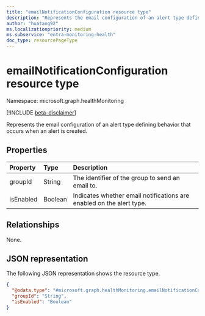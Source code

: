 ```yaml
---
title: "emailNotificationConfiguration resource type"
description: "Represents the email configuration of an alert type defining behavior that occurs when an alert is created."
author: "huatang92"
ms.localizationpriority: medium
ms.subservice: "entra-monitoring-health"
doc_type: resourcePageType
---
```


# emailNotificationConfiguration resource type

Namespace: microsoft.graph.healthMonitoring

[!INCLUDE [beta-disclaimer](../../includes/beta-disclaimer.md)]

Represents the email configuration of an alert type defining behavior that occurs when an alert is created.

## Properties
|Property|Type|Description|
|:---|:---|:---|
|groupId|String|The identifier of the group to send an email to.|
|isEnabled|Boolean|Indicates whether email notifications are enabled on the alert type.|

## Relationships
None.

## JSON representation
The following JSON representation shows the resource type.
<!-- {
  "blockType": "resource",
  "@odata.type": "microsoft.graph.healthMonitoring.emailNotificationConfiguration"
}
-->
``` json
{
  "@odata.type": "#microsoft.graph.healthMonitoring.emailNotificationConfiguration",
  "groupId": "String",
  "isEnabled": "Boolean"
}
```

